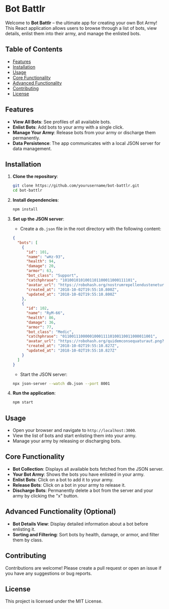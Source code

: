 # Bot Battlr

Welcome to **Bot Battlr** – the ultimate app for creating your own Bot Army! This React application allows users to browse through a list of bots, view details, enlist them into their army, and manage the enlisted bots.

## Table of Contents

- [Features](#features)
- [Installation](#installation)
- [Usage](#usage)
- [Core Functionality](#core-functionality)
- [Advanced Functionality](#advanced-functionality)
- [Contributing](#contributing)
- [License](#license)

## Features

- **View All Bots**: See profiles of all available bots.
- **Enlist Bots**: Add bots to your army with a single click.
- **Manage Your Army**: Release bots from your army or discharge them permanently.
- **Data Persistence**: The app communicates with a local JSON server for data management.

## Installation

1. **Clone the repository**:
    ```bash
    git clone https://github.com/yourusername/bot-battlr.git
    cd bot-battlr
    ```

2. **Install dependencies**:
    ```bash
    npm install
    ```

3. **Set up the JSON server**:
    - Create a `db.json` file in the root directory with the following content:
    ```json
    {
      "bots": [
        {
          "id": 101,
          "name": "wHz-93",
          "health": 94,
          "damage": 20,
          "armor": 63,
          "bot_class": "Support",
          "catchphrase": "1010010101001101100011000111101",
          "avatar_url": "https://robohash.org/nostrumrepellendustenetur.png?size=300x300&set=set1",
          "created_at": "2018-10-02T19:55:10.800Z",
          "updated_at": "2018-10-02T19:55:10.800Z"
        },
        {
          "id": 102,
          "name": "RyM-66",
          "health": 86,
          "damage": 36,
          "armor": 77,
          "bot_class": "Medic",
          "catchphrase": "0110011100000100011110100110011000011001",
          "avatar_url": "https://robohash.org/quidemconsequaturaut.png?size=300x300&set=set1",
          "created_at": "2018-10-02T19:55:10.827Z",
          "updated_at": "2018-10-02T19:55:10.827Z"
        }
      ]
    }
    ```

    - Start the JSON server:
    ```bash
    npx json-server --watch db.json --port 8001
    ```

4. **Run the application**:
    ```bash
    npm start
    ```

## Usage

- Open your browser and navigate to `http://localhost:3000`.
- View the list of bots and start enlisting them into your army.
- Manage your army by releasing or discharging bots.

## Core Functionality

- **Bot Collection**: Displays all available bots fetched from the JSON server.
- **Your Bot Army**: Shows the bots you have enlisted in your army.
- **Enlist Bots**: Click on a bot to add it to your army.
- **Release Bots**: Click on a bot in your army to release it.
- **Discharge Bots**: Permanently delete a bot from the server and your army by clicking the "x" button.

## Advanced Functionality (Optional)

- **Bot Details View**: Display detailed information about a bot before enlisting it.
- **Sorting and Filtering**: Sort bots by health, damage, or armor, and filter them by class.

## Contributing

Contributions are welcome! Please create a pull request or open an issue if you have any suggestions or bug reports.

## License

This project is licensed under the MIT License.
